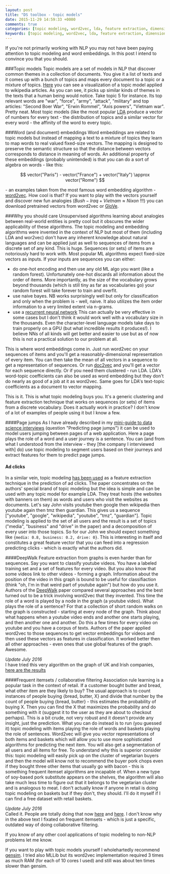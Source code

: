 ```yaml
---
layout: post
title: "DS toolbox - topic models"
date: 2015-11-29 14:59:33 +0000
comments: true
categories: [topic modeling, word2vec, lda, feature extraction, dimensionality reduction, nlp]
keywords: [topic modeling, word2vec, lda, feature extraction, dimensionality reduction, nlp]
---
```

If you're not primarily working with NLP you may not have been paying attention to topic modeling and word embeddings. In this post I intend to convince you that you should.

###Topic models
Topic models are a set of models in NLP that discover common themes in a collection of documents. You give it a list of texts and it comes up with a bunch of topics and maps every document to a topic or a mixture of topics. [Here](http://www.princeton.edu/~achaney/tmve/wiki100k/browse/topic-presence.html) you can see a visualization of a topic model applied to wikipedia articles. As you can see, it picks up similar kinds of themes in the texts that a human being would notice. Take topic 5 for instance. Its top relevant words are "war", "force", "army", "attack", "military" and top articles: "Second Boer War", "Erwin Rommel", "Axis powers", "Vietnam war". Pretty neat. Most topic models (like the most popular [LDA](https://en.wikipedia.org/wiki/Latent_Dirichlet_allocation) produce a vector of numbers for every text - the distribution of topics and a similar vector for every word - the affinity of the word to every topic.

###Word (and document) embeddings
Word embeddings are related to topic models but instead of mapping a text to a mixture of topics they learn to map words to real valued fixed-size vectors. The mapping is designed to preserve the semantic structure so that the distance between vectors corresponds to distance in meaning of words. An additional property of these embeddings (probably unintended) is that you can do a sort of algebra on words - like this: 

$$
vector("Paris") - vector("France") + vector("Italy") \approx vector("Rome")
$$

\- an examples taken from the most famous word embedding algorithm  -[word2vec](https://code.google.com/p/word2vec/). How cool is that?
 If you want to play with the vectors yourself and discover new fun analogies ($Bush - Iraq + Vietnam \approx Nixon$ !!!) you can download pretrained vectors from word2vec or [GloVe](http://nlp.stanford.edu/projects/glove/). 

###Why you should care
Unsupervised algorithms learning about analogies between real-world entities is pretty cool but it obscures the wider applicability of these algorithms. The topic modeling and embedding algorithms were invented in the context of NLP but most of them (including LDA and wor2vec) don't have any inherent knowledge about natural languages and can be applied just as well to sequences of items from a discrete set of any kind. This is huge. Sequences (or sets) of items are notoriously hard to work with. Most popular ML algorithms expect fixed-size vectors as inputs. If your inputs are sequences you can either:

- do one-hot encoding and then use any old ML algo you want (like a random forest). Unfortunately one-hot discards all information about the order of items. More importantly, as the size of the vocabulary grows beyond thousands (which is still tiny as far as vocabularies go) your random forest will take forever to train and overfit. 
- use naive bayes. NB works surprisingly well but only for classification and only when the problem is - well, naive. It also utilizes the item order information to a very limited extent via n-grams. 
- use a [recurrent neural network](http://karpathy.github.io/2015/05/21/rnn-effectiveness/) This can actually be very effective in some cases but I don't think it would work well with a vocabulary size in the thousands. Even the character-level language models take days to train properly on a GPU (but what incredible results it produces!). I believe NNs of all kinds will get better and easier to use but as of now this is not a practical solution to our problem at all. 

This is where word embeddings come in. Just run word2vec on your sequences of items and you'll get a reasonably-dimensional representation of every item. You can then take the mean of all vectors in a sequence to get a representation of sequences. Or run [doc2vec](https://cs.stanford.edu/~quocle/paragraph_vector.pdf) and you'll get a vector for each sequence directly. Or if you need them clustered - run LDA. LDA's word-topic coefficients can also be used as word embedding but they don't do nearly as good of a job at it as word2vec. Same goes for LDA's text-topic coefficients as a document to vector mapping. 

This is it. This is what topic modeling buys you. It's a generic clustering and feature extraction technique that works on sequences (or sets) of items from a discrete vocabulary. Does it actually work in practice? I don't know of a lot of examples of people using it but I know a few.

####Page jumps
As I have already described in my [mini-guide to data science interviews](http://nadbordrozd.github.io/interviews/) (question "Predicting page jumps") it can be used to model users jumping between pages of a web application. Here a page plays the role of a word and a user journey is a sentence. You can (and from what I understood from the interview - they [the company I interviewed with] do) use topic modeling to segment users based on their journeys and extract features for them to predict page jumps.

#### Ad clicks
In a similar vein, topic modeling [has been used](http://www.cs.kumamoto-u.ac.jp/~yasuko/PUBLICATIONS/kdd12-trimine.pdf) as a feature extraction technique in the prediction of ad clicks. The paper concentrates on the authors' special brand of topic modeling but the idea is simple and can be used with any topic model for example LDA. They treat hosts (the websites with banners on them) as words and users who visit the websites as documents. Let's say John visits youtube then google then wikipedia then youtube again then tmz then guardian. This gives us a sequence ["youtube", "google", "wikipedia", "youtube", "tmz", "guardian"]. Topic modeling is applied to the set of all users and the result is a set of topics ("media", "business" and "drive" in the paper) and a decomposition of every user into those topics. So for our John we should expect something like `{media: 0.8, business: 0.2, drive: 0}`. This is interesting in itself and constitutes a great feature vector that you can feed into a regression predicting clicks - which is exactly what the authors did.

####DeepWalk
Feature extraction from graphs is even harder than for sequences. Say you want to classify youtube videos. You have a labeled training set and a set of features for every video. But you also know that some videos link to other videos - forming a graph. Information about the position of the video in this graph is bound to be useful for classifiaction (think "oh, I'm in that weird part of youtube again") but how do you use it. Authors of the [DeepWalk](http://arxiv.org/abs/1403.6652) paper compared several approaches and the best turned out to be a trick involving word2vec that they invented. This time the role of a word is played by a node in the graph (a youtube video). What plays the role of a sentence? For that a collection of short random walks on the graph is constructed - starting at every node of the graph. Think about what happens when a youtube video ends and another one starts playing, and then another one and another. Do this a few times for every video on youtube and you have a corpus of texts. Authors of the paper applied word2vec to those sequences to get vector embeddings for videos and then used these vectors as features in classification. It worked better then all other approaches - even ones that use global features of the graph. Awesome. 

_Update July 2016_   
I have tried this very algorithm on the graph of UK and Irish companies, [here are the results](http://nadbordrozd.github.io/blog/2016/06/13/deepwalking-with-companies/)

####Frequent itemsets / collaborative filtering
Association rule learning is a popular task in the context of retail. If a customer bought butter and bread, what other item are they likely to buy? The usual approach is to count instances of people buying {bread, butter, X} and divide that number by the count of people buying {bread, butter} - this estimates the probability of buying X. Then you can find the X that maximizes the probability and do something with it (suggest it to the user as they are about to checkout perhaps). This is a bit crude, not very robust and it doesn't provide any insight, just the prediction. What you can do instead is to run (you guessed it) topic modeling with items playing the role of words and baskets playing the role of sentences. Word2vec will give you vector representations of both items and baskets which will allow you to use more sophisticated algorithms for predicting the next item. You will also get a segmentation of all users and all items for free. To understand why this is superior consider this: topic modeling will easily pick up on the cluster of vegetarian buyers and then the model will know not to recommend the buyer pork chops even if they bought three other items that usually go with bacon - this is something frequent itemset algorithms are incapable of. When a new type of soy-based pork substitute appears on the shelves, the algorithm will also take much less time to figure out that it belongs to the vegetarian cluster and is analogous to meat. I don't actually know if anyone in retail is doing topic modeling on baskets but if they don't, they should. I'll do it myself if I can find a free dataset with retail baskets.

_Update July 2016_   
Called it. People are totally doing that now [here](http://arxiv.org/abs/1603.04259) and [here](https://arxiv.org/abs/1601.01356). I don't know why in the above text I fixated on frequent itemsets - which is just a specific, outdated way of doing collaborative filtering.

If you know of any other cool applications of topic modeling to non-NLP problems let me know. 

If you want to play with topic models yourself I wholehartedly recommend [gensim](https://radimrehurek.com/gensim/). I tried also MLLib but its word2vec implementation required 3 times as much RAM (for each of 10 cores I used) and still was about ten times slower than gensim.
